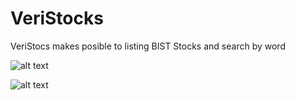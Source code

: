 # VeriStocks

VeriStocs makes posible to listing BIST Stocks and search by word


![alt text](https://lh6.googleusercontent.com/5dgKzGkrCdc6QVhr8-2jjnZgrINZh_3hJ0SEbNvpHpJAi6MKwys-vWU-1fnuGuDLHfdgjXK-058ZvD6Rd6DW "VeriStocks main screenshot")

![alt text](https://lh5.googleusercontent.com/uzpvtZMp-ca5F2AdKiuZXtWIHgg79ZUySV3-tA48-UvulDRysODqBfjQeHFj05KB9z31A7IqwJxAIuQMn-hM "VeriStocks detail screenshot")

